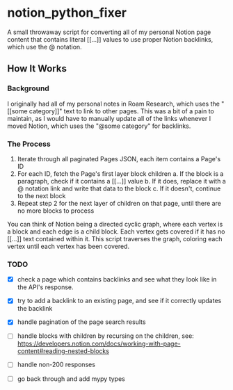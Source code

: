 # notion_python_fixer

A small throwaway script for converting all of my personal Notion page content
that contains literal [[...]] values to use proper Notion backlinks, which use
the @ notation.

## How It Works

### Background

I originally had all of my personal notes in Roam Research, which uses the
"[[some category]]" text to link to other pages. This was a bit of a pain to
maintain, as I would have to manually update all of the links whenever I moved
Notion, which uses the "@some category" for backlinks.

### The Process

1. Iterate through all paginated Pages JSON, each item contains a Page's ID
2. For each ID, fetch the Page's first layer block children a. If the block is a
   paragraph, check if it contains a [[...]] value b. If it does, replace it
   with a @ notation link and write that data to the block c. If it doesn't,
   continue to the next block
3. Repeat step 2 for the next layer of children on that page, until there are no
   more blocks to process

You can think of Notion being a directed cyclic graph, where each vertex is a
block and each edge is a child block. Each vertex gets covered if it has no
[[...]] text contained within it. This script traverses the graph, coloring each
vertex until each vertex has been covered.

### TODO

- [x] check a page which contains backlinks and see what they look like in the
      API's response.

- [x] try to add a backlink to an existing page, and see if it correctly updates
      the backlink

- [x] handle pagination of the page search results

- [ ] handle blocks with children by recursing on the children, see:
      https://developers.notion.com/docs/working-with-page-content#reading-nested-blocks

- [ ] handle non-200 responses

- [ ] go back through and add mypy types
